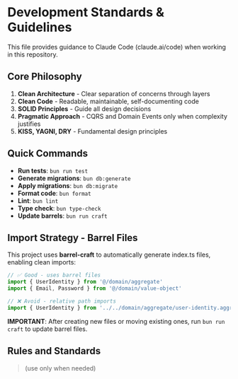 # Development Standards & Guidelines

This file provides guidance to Claude Code (claude.ai/code) when working in this repository.

## Core Philosophy

1. **Clean Architecture** - Clear separation of concerns through layers
2. **Clean Code** - Readable, maintainable, self-documenting code
3. **SOLID Principles** - Guide all design decisions
4. **Pragmatic Approach** - CQRS and Domain Events only when complexity justifies
5. **KISS, YAGNI, DRY** - Fundamental design principles

## Quick Commands

- **Run tests**: `bun run test`
- **Generate migrations**: `bun db:generate`
- **Apply migrations**: `bun db:migrate`
- **Format code**: `bun format`
- **Lint**: `bun lint`
- **Type check**: `bun type-check`
- **Update barrels**: `bun run craft`

## Import Strategy - Barrel Files

This project uses **barrel-craft** to automatically generate index.ts files, enabling clean imports:

```typescript
// ✅ Good - uses barrel files
import { UserIdentity } from '@/domain/aggregate'
import { Email, Password } from '@/domain/value-object'

// ❌ Avoid - relative path imports
import { UserIdentity } from '../../domain/aggregate/user-identity.aggregate'
```

**IMPORTANT**: After creating new files or moving existing ones, run `bun run craft` to update barrel files.

## Rules and Standards

> (use only when needed)

<!-- Core references:
- `.claude/rules/essentials.md` - Core development standards
- `.claude/rules/clean-architecture.md` - Clean Architecture patterns
- `.claude/rules/solid.md` - SOLID principles
- `.claude/rules/fundamental-design-principles.md` - DRY, YAGNI, KISS, TDA
- `.claude/rules/naming-conventions.md` - Naming conventions

Technical references:

- `.claude/rules/typescript-patterns.md` - TypeScript patterns
- `.claude/rules/api-standards.md` - HTTP/API standards
- `.claude/rules/database-drizzle.md` - Drizzle ORM patterns
- `.claude/rules/database-sql.md` - SQL standards
- `.claude/rules/tests.md` - Testing with Vitest
- `.claude/rules/logging.md` - Logging with Winston
- `.claude/rules/git-workflow.md` - Git workflow and commits
- `.claude/rules/folder-structure.md` - Project organization
- `.claude/rules/object-calisthenics.md` - OO best practices

Readct references:

- `.claude/rules/react.md` -->
